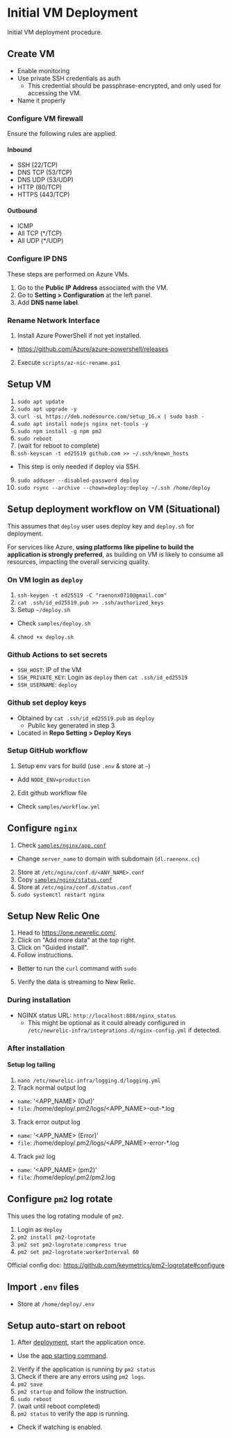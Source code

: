 # Initial VM Deployment

Initial VM deployment procedure.

## Create VM

- Enable monitoring
- Use private SSH credentials as auth
  - This credential should be passphrase-encrypted, and only used for accessing the VM.
- Name it properly

### Configure VM firewall

Ensure the following rules are applied.

#### Inbound

- SSH (22/TCP)
- DNS TCP (53/TCP)
- DNS UDP (53/UDP)
- HTTP (80/TCP)
- HTTPS (443/TCP)

#### Outbound

- ICMP
- All TCP (*/TCP)
- All UDP (*/UDP)

### Configure IP DNS

These steps are performed on Azure VMs.

1. Go to the **Public IP Address** associated with the VM.
2. Go to **Setting > Configuration** at the left panel.
3. Add **DNS name label**.

### Rename Network Interface

1. Install Azure PowerShell if not yet installed.
  - https://github.com/Azure/azure-powershell/releases
2. Execute `scripts/az-nic-rename.ps1`

## Setup VM

1. `sudo apt update`
2. `sudo apt upgrade -y`
3. `curl -sL https://deb.nodesource.com/setup_16.x | sudo bash -`
4. `sudo apt install nodejs nginx net-tools -y`
5. `sudo npm install -g npm pm2`
6. `sudo reboot`
7. (wait for reboot to complete)
8. `ssh-keyscan -t ed25519 github.com >> ~/.ssh/known_hosts`
  - This step is only needed if deploy via SSH.
9. `sudo adduser --disabled-password deploy`
10. `sudo rsync --archive --chown=deploy:deploy ~/.ssh /home/deploy`

## Setup deployment workflow on VM (Situational)

This assumes that `deploy` user uses deploy key and `deploy.sh` for deployment.

For services like Azure, **using platforms like pipeline to build the application is strongly preferred**,
as building on VM is likely to consume all resources, impacting the overall servicing quality.

### On VM login as `deploy`

1. `ssh-keygen -t ed25519 -C "raenonx0710@gmail.com"`
2. `cat .ssh/id_ed25519.pub >> .ssh/authorized_keys`
3. Setup `~/deploy.sh`
  - Check `samples/deploy.sh`
4. `chmod +x deploy.sh`

### Github Actions to set secrets 

- `SSH_HOST`: IP of the VM
- `SSH_PRIVATE_KEY`: Login as `deploy` then `cat .ssh/id_ed25519`
- `SSH_USERNAME`: `deploy`

### Github set deploy keys

- Obtained by `cat .ssh/id_ed25519.pub` as `deploy`
  - Public key generated in step 3
- Located in **Repo Setting > Deploy Keys**

### Setup GitHub workflow

1. Setup env vars for build (use `.env` & store at `~`)
  - Add `NODE_ENV=production`
2. Edit github workflow file
  - Check `samples/workflow.yml`

## Configure `nginx`

1. Check [`samples/nginx/app.conf`](/samples/nginx/app.conf)
  - Change `server_name` to domain with subdomain (`dl.raenonx.cc`)
2. Store at `/etc/nginx/conf.d/<ANY_NAME>.conf`
3. Copy [`samples/nginx/status.conf`](/samples/nginx/status.conf)
4. Store at `/etc/nginx/conf.d/status.conf`
5. `sudo systemctl restart nginx`

## Setup New Relic One

1. Head to https://one.newrelic.com/.
2. Click on "Add more data" at the top right.
3. Click on "Guided install".
4. Follow instructions.
  - Better to run the `curl` command with `sudo`
5. Verify the data is streaming to New Relic.

### During installation

- NGINX status URL: `http://localhost:888/nginx_status`
  - This might be optional as it could already configured in `/etc/newrelic-infra/integrations.d/nginx-config.yml` if detected.

### After installation

#### Setup log tailing

1. `nano /etc/newrelic-infra/logging.d/logging.yml`
2. Track normal output log
  - `name`: '<APP_NAME> (Out)'
  - `file`: /home/deploy/.pm2/logs/<APP_NAME>-out-\*.log
3. Track error output log
  - `name`: '<APP_NAME> (Error)'
  - `file`: /home/deploy/.pm2/logs/<APP_NAME>-error-\*.log
4. Track `pm2` log
  - `name`: '<APP_NAME> (pm2)'
  - `file`: /home/deploy/.pm2/pm2.log

## Configure `pm2` log rotate

This uses the log rotating module of `pm2`.

1. Login as `deploy`
2. `pm2 install pm2-logrotate`
3. `pm2 set pm2-logrotate:compress true`
4. `pm2 set pm2-logrotate:workerInterval 60`

Official config doc: https://github.com/keymetrics/pm2-logrotate#configure

## Import `.env` files

- Store at `/home/deploy/.env`

## Setup auto-start on reboot

1. After [deployment](/AZURE-DEVOPS.md#CD), start the application once.
  - Use the [app starting command](/COMMANDS.md#Start-the-app-using-`pm2`).
2. Verify if the application is running by `pm2 status`
3. Check if there are any errors using `pm2 logs`.
4. `pm2 save`
5. `pm2 startup` and follow the instruction.
6. `sudo reboot`
7. (wait until reboot completed)
8. `pm2 status` to verify the app is running.
  - Check if watching is enabled.
